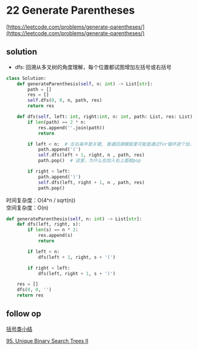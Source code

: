 # 22 Generate Parentheses
[https://leetcode.com/problems/generate-parentheses/](https://leetcode.com/problems/generate-parentheses/)


## solution

- dfs: 回溯从多叉树的角度理解，每个位置都试图增加左括号或右括号
```python
class Solution:
    def generateParenthesis(self, n: int) -> List[str]:
        path = []
        res = []
        self.dfs(0, 0, n, path, res)
        return res

    def dfs(self, left: int, right:int, n: int, path: List, res: List):
        if len(path) == 2 * n:
            res.append(''.join(path))
            return

        if left < n:  # 左右条件是关键, 普通回溯模版里可能是通过for循环逐个加，但括号只分别考虑左和右
            path.append('(')
            self.dfs(left + 1, right, n , path, res)
            path.pop()  # 这里，为什么在加入右上面就pop

        if right < left:
            path.append(')')
            self.dfs(left, right + 1, n , path, res)
            path.pop()
```
时间复杂度：O(4^n / sqrt(n)) <br>
空间复杂度：O(n)

```python
def generateParenthesis(self, n: int) -> List[str]:
	def dfs(left, right, s):
		if len(s) == n * 2:
			res.append(s)
			return 

		if left < n:
			dfs(left + 1, right, s + '(')

		if right < left:
			dfs(left, right + 1, s + ')')

	res = []
	dfs(0, 0, '')
	return res
```


## follow op

[括号类小结](../05_stack_queue/20.%20Valid%20Parentheses.md)


[95. Unique Binary Search Trees II](https://leetcode.com/problems/unique-binary-search-trees-ii/description/)
```python

```

